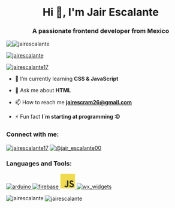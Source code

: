 <h1 align="center">Hi 👋, I'm Jair Escalante</h1>
<h3 align="center">A passionate frontend developer from Mexico</h3>
<img src="https://global-uploads.webflow.com/5f5a53e153805db840dae2db/6073fbf151fa4565d48572dc_GitHub_aprender-programaci%25C3%25B3n.jpeg "
<p align="left"> <img src="https://komarev.com/ghpvc/?username=jairescalante&label=Profile%20views&color=0e75b6&style=flat" alt="jairescalante" /> </p>

<p align="left"> <a href="https://github.com/ryo-ma/github-profile-trophy"><img src="https://github-profile-trophy.vercel.app/?username=jairescalante" alt="jairescalante" /></a> </p>

<p align="left"> <a href="https://twitter.com/jairescalante17" target="blank"><img src="https://img.shields.io/twitter/follow/jairescalante17?logo=twitter&style=for-the-badge" alt="jairescalante17" /></a> </p>

- 🌱 I’m currently learning **CSS & JavaScript**

- 💬 Ask me about **HTML**

- 📫 How to reach me **jairescram26@gmail.com**

- ⚡ Fun fact **I´m starting at programming :D**

<h3 align="left">Connect with me:</h3>
<p align="left">
<a href="https://twitter.com/jairescalante17" target="blank"><img align="center" src="https://raw.githubusercontent.com/rahuldkjain/github-profile-readme-generator/master/src/images/icons/Social/twitter.svg" alt="jairescalante17" height="30" width="40" /></a>
<a href="https://instagram.com/@jair_escalante00" target="blank"><img align="center" src="https://raw.githubusercontent.com/rahuldkjain/github-profile-readme-generator/master/src/images/icons/Social/instagram.svg" alt="@jair_escalante00" height="30" width="40" /></a>
</p>

<h3 align="left">Languages and Tools:</h3>
<p align="left"> <a href="https://www.arduino.cc/" target="_blank"> <img src="https://cdn.worldvectorlogo.com/logos/arduino-1.svg" alt="arduino" width="40" height="40"/> </a> <a href="https://firebase.google.com/" target="_blank"> <img src="https://www.vectorlogo.zone/logos/firebase/firebase-icon.svg" alt="firebase" width="40" height="40"/> </a> <a href="https://developer.mozilla.org/en-US/docs/Web/JavaScript" target="_blank"> <img src="https://raw.githubusercontent.com/devicons/devicon/master/icons/javascript/javascript-original.svg" alt="javascript" width="40" height="40"/> </a> <a href="https://www.wxwidgets.org/" target="_blank"> <img src="https://upload.wikimedia.org/wikipedia/commons/b/bb/WxWidgets.svg" alt="wx_widgets" width="40" height="40"/> </a> </p>

<p><img align="left" src="https://github-readme-stats.vercel.app/api/top-langs?username=jairescalante&show_icons=true&theme=tokyonight&locale=en&layout=compact" alt="jairescalante" /></p>

<p>&nbsp;<img align="center" src="https://github-readme-stats.vercel.app/api?username=jairescalante&show_icons=true&locale=en" alt="jairescalante" /></p>
